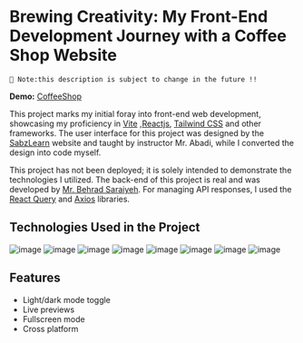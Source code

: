 # Brewing Creativity: My Front-End Development Journey with a Coffee Shop Website

`🚩 Note:this description is subject to change in the future !!`

**Demo:** [CoffeeShop](https://coffee-shop-website-alpha.vercel.app/)

This project marks my initial foray into front-end web development, showcasing my proficiency in [Vite](https://vitejs.dev/) ,[Reactjs](https://react.dev/), [Tailwind CSS](https://tailwindcss.com/) and other frameworks. The user interface for this project was designed by the [SabzLearn](https://sabzlearn.ir) website and taught by instructor Mr. Abadi, while I converted the design into code myself.

This project has not been deployed; it is solely intended to demonstrate the technologies I utilized. The back-end of this project is real and was developed by [Mr. Behrad Saraiyeh](https://github.com/Behradsa). For managing API responses, I used the [React Query](https://tanstack.com/query/latest/docs/framework/react/overview) and [Axios](https://axios-http.com/docs/intro) libraries.

## Technologies Used in the Project

![image](https://img.shields.io/badge/React-20232A?style=for-the-badge&logo=react&logoColor=61DAFB) ![image](https://img.shields.io/badge/React_Query-FF4154?style=for-the-badge&logo=ReactQuery&logoColor=white) ![image](https://img.shields.io/badge/React_Router-CA4245?style=for-the-badge&logo=react-router&logoColor=white) ![image](https://img.shields.io/badge/Tailwind_CSS-38B2AC?style=for-the-badge&logo=tailwind-css&logoColor=white) ![image](https://img.shields.io/badge/TypeScript-007ACC?style=for-the-badge&logo=typescript&logoColor=white) ![image](https://img.shields.io/badge/Vite-B73BFE?style=for-the-badge&logo=vite&logoColor=FFD62E) ![image](https://img.shields.io/badge/axios-671ddf?&style=for-the-badge&logo=axios&logoColor=white) ![image](https://img.shields.io/badge/Vercel-000000?style=for-the-badge&logo=vercel&logoColor=white)

## Features

- Light/dark mode toggle
- Live previews
- Fullscreen mode
- Cross platform
